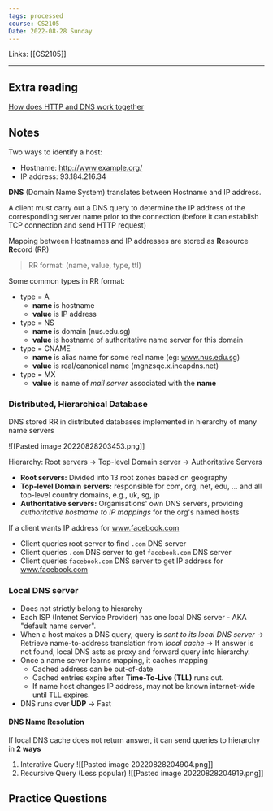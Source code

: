 ```yaml
---
tags: processed
course: CS2105
Date: 2022-08-28 Sunday
---
```

Links: [[CS2105]]
- - -

## Extra reading
[How does HTTP and DNS work together](https://www.easyredir.com/blog/how-http-dns-work-together-to-make-url-redirects-happen/)

## Notes

Two ways to identify a host:
- Hostname: http://www.example.org/
- IP address: 93.184.216.34

**DNS** (Domain Name System) translates between Hostname and IP address.

A client must carry out a DNS query to determine the IP address of the corresponding server name prior to the connection (before it can establish TCP connection and send HTTP request)

Mapping between Hostnames and IP addresses are stored as **R**esource **R**ecord (RR)

> RR format: (name, value, type, ttl)

Some common types in RR format:
- type = A
	- **name** is hostname
	- **value** is IP address
- type = NS
	- **name** is domain (nus.edu.sg)
	- **value** is hostname of authoritative name server for this domain
- type = CNAME
	- **name** is alias name for some real name (eg: www.nus.edu.sg)
	- **value** is real/canonical name (mgnzsqc.x.incapdns.net)
- type = MX
	- **value** is name of *mail server* associated with the **name**

### Distributed, Hierarchical Database

DNS stored RR in distributed databases implemented in hierarchy of many name servers

![[Pasted image 20220828203453.png]]

Hierarchy: Root servers → Top-level Domain server → Authoritative Servers
- **Root servers:** Divided into 13 root zones based on geography
- **Top-level Domain servers:** responsible for com, org, net, edu, … and all top-level country domains, e.g., uk, sg, jp
- **Authoritative servers:** Organisations' own DNS servers, providing *authoritative hostname to IP mappings* for the org's named hosts

If a client wants IP address for www.facebook.com
- Client queries root server to find `.com` DNS server
- Client queries `.com` DNS server to get `facebook.com` DNS server
- Client queries `facebook.com` DNS server to get IP address for www.facebook.com

### Local DNS server
- Does not strictly belong to hierarchy
- Each ISP (Intenet Service Provider) has one local DNS server - AKA "default name server".
- When a host makes a DNS query, query is *sent to its local DNS server* → Retrieve name-to-address translation from *local cache* → If answer is not found, local DNS asts as proxy and forward query into hierarchy.
- Once a name server learns mapping, it caches mapping
	- Cached address can be out-of-date
	- Cached entries expire after **Time-To-Live (TLL)** runs out.
	- If name host changes IP address, may not be known internet-wide until TLL expires.
- DNS runs over **UDP** → Fast

#### DNS Name Resolution

If local DNS cache does not return answer, it can send queries to hierarchy in **2 ways**
1. Interative Query
   ![[Pasted image 20220828204904.png]]
2. Recursive Query (Less popular)
   ![[Pasted image 20220828204919.png]]

## Practice Questions

